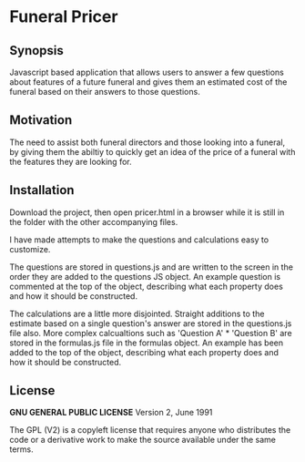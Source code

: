 # Funeral Pricer
## Synopsis

Javascript based application that allows users to answer a few questions about features of a future funeral and gives them an estimated cost of the funeral based on their answers to those questions.

## Motivation

The need to assist both funeral directors and those looking into a funeral, by giving them the abiltiy to quickly get an idea of the price of a funeral with the features they are looking for.

## Installation

Download the project, then open pricer.html in a browser while it is still in the folder with the other accompanying files.

I have made attempts to make the questions and calculations easy to customize.

The questions are stored in questions.js and are written to the screen in the order they are added to the questions JS object. An example question is commented at the top of the object, describing what each property does and how it should be constructed.

The calculations are a little more disjointed. Straight additions to the estimate based on a single question's answer are stored in the questions.js file also. More complex calcualtions such as 'Question A' * 'Question B' are stored in the formulas.js file in the formulas object. An example has been added to the top of the object, describing what each property does and how it should be constructed.

## License

**GNU GENERAL PUBLIC LICENSE**
Version 2, June 1991

The GPL (V2) is a copyleft license that requires anyone who distributes the code or a derivative work to make the source available under the same terms.